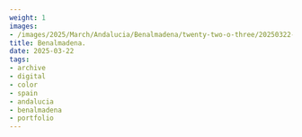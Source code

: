 ```yaml
---
weight: 1
images:
- /images/2025/March/Andalucia/Benalmadena/twenty-two-o-three/20250322-_DSC9188.jpg
title: Benalmadena.
date: 2025-03-22
tags:
- archive
- digital
- color
- spain
- andalucia
- benalmadena
- portfolio
---
```


